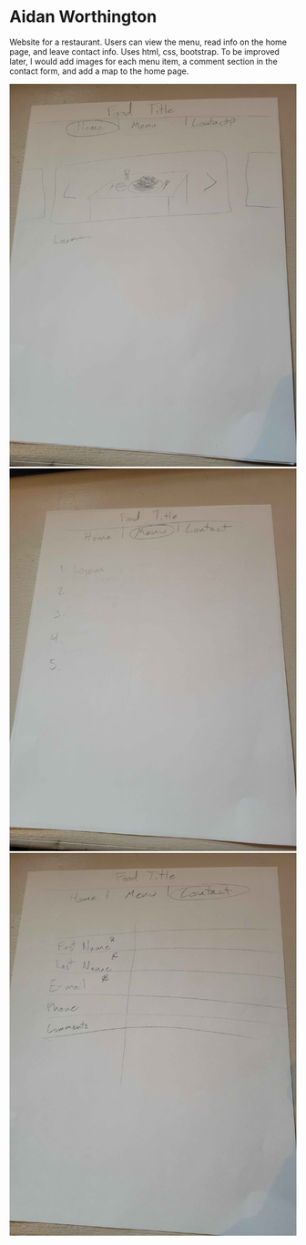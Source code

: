 # Aidan Worthington

Website for a restaurant.
Users can view the menu, read info on the home page, and leave contact info.
Uses html, css, bootstrap.
To be improved later, I would add images for each menu item, a comment section in the contact form, and add a map to the home page.

<img src="./images/wireframe1.jpg">
<img src="./images/wireframe2.jpg">
<img src="./images/wireframe3.jpg">